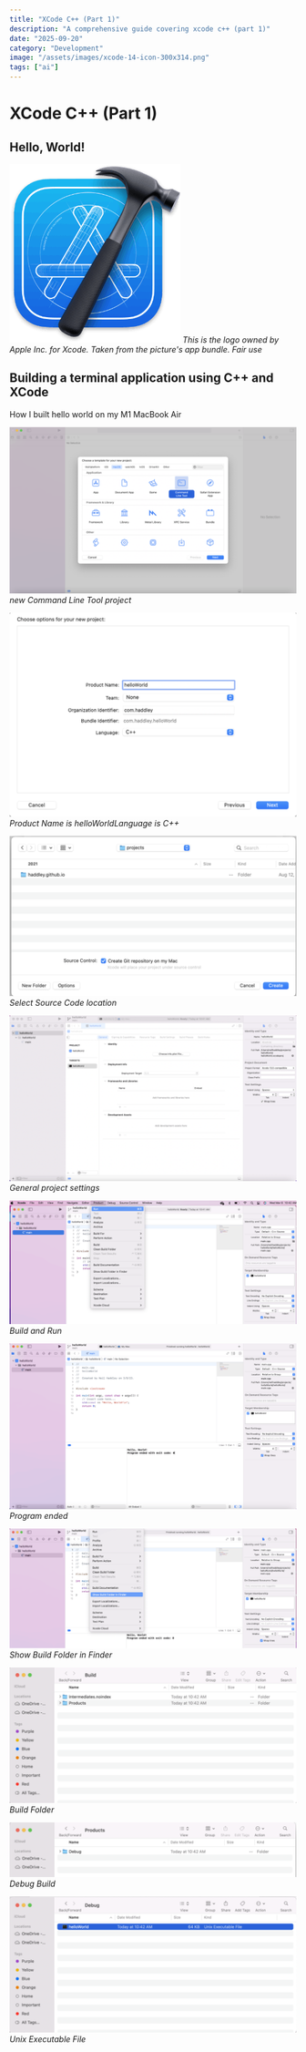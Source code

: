 ```yaml
---
title: "XCode C++ (Part 1)"
description: "A comprehensive guide covering xcode c++ (part 1)"
date: "2025-09-20"
category: "Development"
image: "/assets/images/xcode-14-icon-300x314.png"
tags: ["ai"]
---
```


# XCode C++ (Part 1)

## Hello, World!

![](/assets/images/xcode1/xcode-14-icon-300x314.png)
*This is the logo owned by Apple Inc. for Xcode. Taken from the picture's app bundle. Fair use*


## Building a terminal application using C++ and XCode

How I built hello world on my M1 MacBook Air

![](/assets/images/xcode1/screen-shot-2023-03-08-at-10.40.19-am-1536x891.png)
*new Command Line Tool project*

![](/assets/images/xcode1/screen-shot-2023-03-08-at-10.40.45-am-1456x1034.png)
*Product Name is helloWorldLanguage is C++*

![](/assets/images/xcode1/screen-shot-2023-03-08-at-10.41.39-am-1536x855.png)
*Select Source Code location*

![](/assets/images/xcode1/screen-shot-2023-03-08-at-10.42.12-am-1536x889.png)
*General project settings*

![](/assets/images/xcode1/screen-shot-2023-03-08-at-10.42.35-am-1536x663.png)
*Build and Run*

![](/assets/images/xcode1/screen-shot-2023-03-08-at-10.43.19-am-1536x887.png)
*Program ended*

![](/assets/images/xcode1/screen-shot-2023-03-08-at-10.43.37-am-1536x641.png)
*Show Build Folder in Finder*

![](/assets/images/xcode1/screen-shot-2023-03-08-at-10.43.51-am-1536x723.png)
*Build Folder*

![](/assets/images/xcode1/screen-shot-2023-03-08-at-10.43.59-am-1536x295.png)
*Debug Build*

![](/assets/images/xcode1/screen-shot-2023-03-08-at-10.44.18-am-1536x729.png)
*Unix Executable File*
